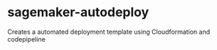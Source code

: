 # sagemaker-autodeploy
Creates a automated deployment template using Cloudformation and codepipeline
